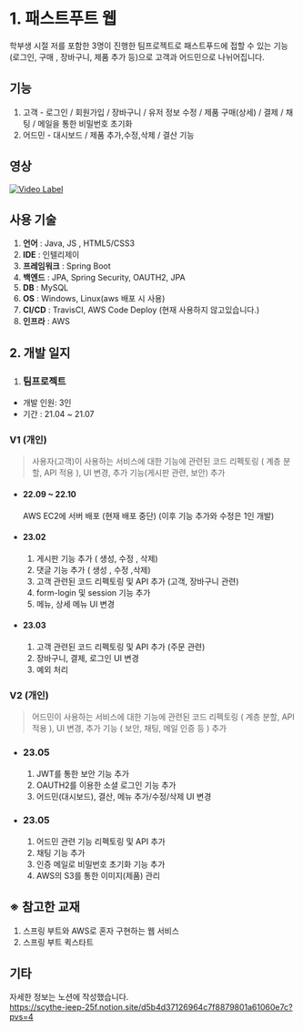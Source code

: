 # 1. 패스트푸트 웹

학부생 시절 저를 포함한 3명이 진행한 팀프로젝트로 패스트푸드에 접할 수 있는 기능(로그인, 구매 , 장바구니, 제품 추가 등)으로 고객과 어드민으로 나뉘어집니다.

## 기능
 1. 고객 - 로그인 / 회원가입 / 장바구니 / 유저 정보 수정 / 제품 구매(상세) / 결제 / 채팅 / 메일을 통한 비밀번호 초기화 </br>
 2. 어드민 - 대시보드 / 제품 추가,수정,삭제 / 결산 기능

## 영상
 [![Video Label](http://img.youtube.com/vi/FGMfXpsJByM/0.jpg)](https://youtu.be/FGMfXpsJByM)

## 사용 기술
 1. **언어** : Java, JS , HTML5/CSS3</br>
 2. **IDE** : 인텔리제이</br>
 3. **프레임워크** : Spring Boot</br>
 4. **백엔드** : JPA, Spring Security, OAUTH2, JPA</br> 
 5. **DB** : MySQL</br>
 6. **OS** : Windows, Linux(aws 배포 시 사용)</br>
 7. **CI/CD** : TravisCI, AWS Code Deploy (현재 사용하지 않고있습니다.)
 8. **인프라** : AWS

## 2. 개발 일지

1. ### 팀프로젝트 
* 개발 인원: 3인</br>
* 기간 : 21.04 ~ 21.07 

 ### V1 (개인)
   > 사용자(고객)이 사용하는 서비스에 대한 기능에 관련된 코드 리펙토링 ( 계층 분할, API 적용 ), UI 변경, 추가 기능(게시판 관련, 보안) 추가
   
 + #### 22.09 ~ 22.10 
   AWS EC2에 서버 배포 (현재 배포 중단)
   (이후 기능 추가와 수정은 1인 개발)

 + #### 23.02
   1. 게시판 기능 추가 ( 생성, 수정 , 삭제)
   2. 댓글 기능 추가 ( 생성 , 수정 ,삭제)
   3. 고객 관련된 코드 리펙토링 및 API 추가 (고객, 장바구니 관련)
   4. form-login 및 session 기능 추가
   5. 메뉴, 상세 메뉴 UI 변경

 + #### 23.03
   1. 고객 관련된 코드 리펙토링 및 API 추가 (주문 관련)
   2. 장바구니, 결제, 로그인 UI 변경
   3. 예외 처리
 
 ### V2 (개인)
   > 어드민이 사용하는 서비스에 대한 기능에 관련된 코드 리펙토링 ( 계층 분할, API 적용 ), UI 변경, 추가 기능 ( 보안, 채팅, 메일 인증 등 ) 추가
 
 + ### 23.05
   1. JWT를 통한 보안 기능 추가
   2. OAUTH2를 이용한 소셜 로그인 기능 추가
   3. 어드민(대시보드), 결산, 메뉴 추가/수정/삭제 UI 변경 
   
 + ### 23.05
   1. 어드민 관련 기능 리펙토링 및 API 추가
   2. 채팅 기능 추가
   3. 인증 메일로 비밀번호 초기화 기능 추가
   4. AWS의 S3를 통한 이미지(제품) 관리

## ※ 참고한 교재
1. 스프링 부트와 AWS로 혼자 구현하는 웹 서비스 
2. 스프링 부트 퀵스타트</br>

## 기타
 자세한 정보는 노션에 작성했습니다.</br>
 https://scythe-jeep-25f.notion.site/d5b4d37126964c7f8879801a61060e7c?pvs=4

